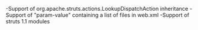 -Support of org.apache.struts.actions.LookupDispatchAction inheritance
-Support of "param-value" containing a list of files in web.xml
-Support of struts 1.1 modules